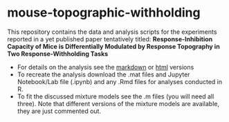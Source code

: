 # mouse-topographic-withholding
This repository contains the data and analysis scripts for the experiments reported in a yet published paper tentatively titled: **Response-Inhibition Capacity of Mice is Differentially Modulated by Response Topography in Two Response-Withholding Tasks**

* For details on the analysis see the [markdown](TopographyTRModel.md) or [html](TopographyTRModel.html) versions
* To recreate the analysis download the .mat files and Jupyter Notebook/Lab file (.ipynb) and any .Rmd files for analyses conducted in R. 
* To fit the discussed mixture models see the .m files (you will need all three). Note that different versions of the mixture models are available, they are just commented out. 
